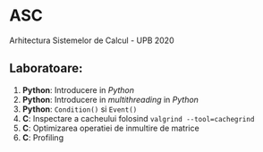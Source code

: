 # ASC
Arhitectura Sistemelor de Calcul - UPB 2020

## Laboratoare:
1. **Python**: Introducere in _Python_
2. **Python**: Introducere in _multithreading_ in _Python_
3. **Python**: `Condition()` si `Event()`
4. **C**: Inspectare a cacheului folosind `valgrind --tool=cachegrind`
5. **C**: Optimizarea operatiei de inmultire de matrice
6. **C**: Profiling

